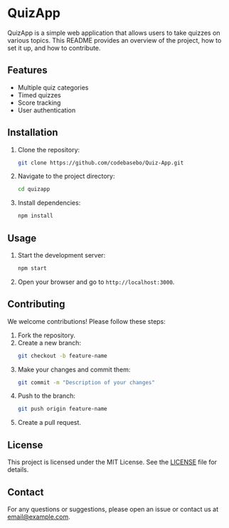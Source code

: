 # QuizApp

QuizApp is a simple web application that allows users to take quizzes on various topics. This README provides an overview of the project, how to set it up, and how to contribute.

## Features

- Multiple quiz categories
- Timed quizzes
- Score tracking
- User authentication

## Installation

1. Clone the repository:
    ```bash
    git clone https://github.com/codebasebo/Quiz-App.git
    ```
2. Navigate to the project directory:
    ```bash
    cd quizapp
    ```
3. Install dependencies:
    ```bash
    npm install
    ```

## Usage

1. Start the development server:
    ```bash
    npm start
    ```
2. Open your browser and go to `http://localhost:3000`.

## Contributing

We welcome contributions! Please follow these steps:

1. Fork the repository.
2. Create a new branch:
    ```bash
    git checkout -b feature-name
    ```
3. Make your changes and commit them:
    ```bash
    git commit -m "Description of your changes"
    ```
4. Push to the branch:
    ```bash
    git push origin feature-name
    ```
5. Create a pull request.

## License

This project is licensed under the MIT License. See the [LICENSE](LICENSE) file for details.

## Contact

For any questions or suggestions, please open an issue or contact us at [email@example.com](mailto:email@example.com).
